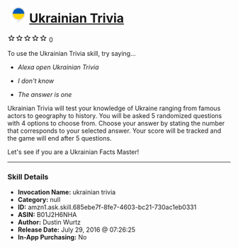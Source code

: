# &nbsp;<img src="skill_icon" alt="Ukrainian Trivia icon" width="36"> [Ukrainian Trivia](http://alexa.amazon.com/#skills/amzn1.ask.skill.685ebe7f-8fe7-4603-bc21-730ac1eb0331)
![0 stars](../../images/ic_star_border_black_18dp_1x.png)![0 stars](../../images/ic_star_border_black_18dp_1x.png)![0 stars](../../images/ic_star_border_black_18dp_1x.png)![0 stars](../../images/ic_star_border_black_18dp_1x.png)![0 stars](../../images/ic_star_border_black_18dp_1x.png) 0

To use the Ukrainian Trivia skill, try saying...

* *Alexa open Ukrainian Trivia*

* *I don't know*

* *The answer is one*

Ukrainian Trivia will test your knowledge of Ukraine ranging from famous actors to geography to history. You will be asked 5 randomized questions with 4 options to choose from. Choose your answer by stating the number that corresponds to your selected answer. Your score will be tracked and the game will end after 5 questions.

Let's see if you are a Ukrainian Facts Master!

***

### Skill Details

* **Invocation Name:** ukrainian trivia
* **Category:** null
* **ID:** amzn1.ask.skill.685ebe7f-8fe7-4603-bc21-730ac1eb0331
* **ASIN:** B01J2H6NHA
* **Author:** Dustin Wurtz
* **Release Date:** July 29, 2016 @ 07:26:25
* **In-App Purchasing:** No
